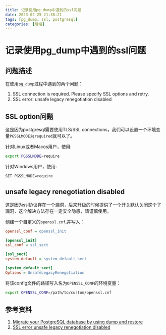 ```yaml
---
title: 记录使用pg_dump中遇到的ssl问题
date: 2023-02-25 21:38:21
tags: [pg_dump, ssl, postgresql]
categories: [后端]
---
```


# 记录使用pg_dump中遇到的ssl问题

## 问题描述

在使用`pg_dump`过程中遇到的两个问题：

1. SSL connection is required. Please specify SSL options and retry.
2. SSL error: unsafe legacy renegotiation disabled


##  SSL option问题

这是因为postgresql需要使用TLS/SSL connections，我们可以设置一个环境变量`PGSSLMODE`为`required`就可以了。

针对Linux或者Macos用户，使用:
```bash
export PGSSLMODE=require
```
针对Windows用户，使用:
```bash
SET PGSSLMODE=require
```

## unsafe legacy renegotiation disabled

这是因为ssl协议存在一个漏洞，后来升级的时候提供了一个开关默认关闭这个了漏洞，这个解决方法存在一定安全隐患，请谨慎使用。

创建一个自定义的`openssl.cnf`,并写入：

```ini
openssl_conf = openssl_init

[openssl_init]
ssl_conf = ssl_sect

[ssl_sect]
system_default = system_default_sect

[system_default_sect]
Options = UnsafeLegacyRenegotiation
```

将该config文件的路径写入名为`OPENSSL_CONF`的环境变量：

```bash
export OPENSSL_CONF=/path/to/custom/openssl.cnf
```

## 参考资料

1. [Migrate your PostgreSQL database by using dump and restore](https://learn.microsoft.com/en-us/azure/postgresql/migrate/how-to-migrate-using-dump-and-restore)
2. [SSL error unsafe legacy renegotiation disabled](https://stackoverflow.com/questions/71603314/ssl-error-unsafe-legacy-renegotiation-disabled)